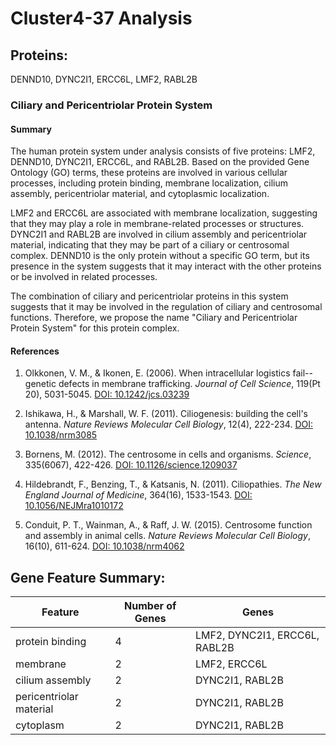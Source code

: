 # Cluster4-37 Analysis

## Proteins: 

DENND10, DYNC2I1, ERCC6L, LMF2, RABL2B

### Ciliary and Pericentriolar Protein System

#### Summary

The human protein system under analysis consists of five proteins: LMF2, DENND10, DYNC2I1, ERCC6L, and RABL2B. Based on the provided Gene Ontology (GO) terms, these proteins are involved in various cellular processes, including protein binding, membrane localization, cilium assembly, pericentriolar material, and cytoplasmic localization.

LMF2 and ERCC6L are associated with membrane localization, suggesting that they may play a role in membrane-related processes or structures. DYNC2I1 and RABL2B are involved in cilium assembly and pericentriolar material, indicating that they may be part of a ciliary or centrosomal complex. DENND10 is the only protein without a specific GO term, but its presence in the system suggests that it may interact with the other proteins or be involved in related processes.

The combination of ciliary and pericentriolar proteins in this system suggests that it may be involved in the regulation of ciliary and centrosomal functions. Therefore, we propose the name "Ciliary and Pericentriolar Protein System" for this protein complex.

#### References

1. Olkkonen, V. M., & Ikonen, E. (2006). When intracellular logistics fail--genetic defects in membrane trafficking. *Journal of Cell Science*, 119(Pt 20), 5031-5045. [DOI: 10.1242/jcs.03239](https://doi.org/10.1242/jcs.03239)

2. Ishikawa, H., & Marshall, W. F. (2011). Ciliogenesis: building the cell's antenna. *Nature Reviews Molecular Cell Biology*, 12(4), 222-234. [DOI: 10.1038/nrm3085](https://doi.org/10.1038/nrm3085)

3. Bornens, M. (2012). The centrosome in cells and organisms. *Science*, 335(6067), 422-426. [DOI: 10.1126/science.1209037](https://doi.org/10.1126/science.1209037)

4. Hildebrandt, F., Benzing, T., & Katsanis, N. (2011). Ciliopathies. *The New England Journal of Medicine*, 364(16), 1533-1543. [DOI: 10.1056/NEJMra1010172](https://doi.org/10.1056/NEJMra1010172)

5. Conduit, P. T., Wainman, A., & Raff, J. W. (2015). Centrosome function and assembly in animal cells. *Nature Reviews Molecular Cell Biology*, 16(10), 611-624. [DOI: 10.1038/nrm4062](https://doi.org/10.1038/nrm4062)

## Gene Feature Summary: 

| Feature | Number of Genes | Genes |
| --- | --- | --- |
| protein binding | 4 | LMF2, DYNC2I1, ERCC6L, RABL2B |
| membrane | 2 | LMF2, ERCC6L |
| cilium assembly | 2 | DYNC2I1, RABL2B |
| pericentriolar material | 2 | DYNC2I1, RABL2B |
| cytoplasm | 2 | DYNC2I1, RABL2B |

